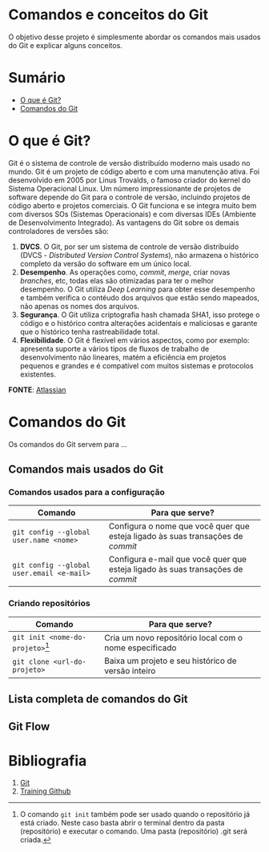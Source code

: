 # Comandos e conceitos do Git
O objetivo desse projeto é simplesmente abordar os comandos mais usados do Git e explicar alguns conceitos.

# Sumário
- [O que é Git?](#o-que-é-git)
- [Comandos do Git](#comandos-do-git)

# O que é Git?
Git é o sistema de controle de versão distribuído moderno mais usado no mundo. Git é um projeto de código aberto e com uma manutenção ativa. Foi desenvolvido em 2005 por Linus Trovalds, o famoso criador do kernel do Sistema Operacional Linux. Um número impressionante de projetos de software depende do Git para o controle de versão, incluindo projetos de código aberto e projetos comerciais. O Git funciona e se integra muito bem com diversos SOs (Sistemas Operacionais) e com diversas IDEs (Ambiente de Desenvolvimento Integrado). As vantagens do Git sobre os demais controladores de versões são:
1. **DVCS**. O Git, por ser um sistema de controle de versão distribuído (DVCS - *Distributed Version Control Systems*), não armazena o histórico completo da versão do software em um único local.
2. **Desempenho**. As operações como, *commit*, *merge*, criar novas *branches*, etc, todas elas são otimizadas para ter o melhor desempenho. O Git utiliza *Deep Learning* para obter esse desempenho e também verifica o contéudo dos arquivos que estão sendo mapeados, não apenas os nomes dos arquivos.
3. **Segurança**. O Git utiliza criptografia hash chamada SHA1, isso protege o código e o histórico contra alterações acidentais e maliciosas e garante que o histórico tenha rastreabilidade total.
4. **Flexibilidade**. O Git é flexível em vários aspectos, como por exemplo: apresenta suporte a vários tipos de fluxos de trabalho de desenvolvimento não lineares, matém a eficiência em projetos pequenos e grandes e é compatível com muitos sistemas e protocolos existentes.

**FONTE**: [Atlassian](https://www.atlassian.com/br/git/tutorials/what-is-git)

# Comandos do Git
Os comandos do Git servem para ...

## Comandos mais usados do Git
### Comandos usados para a configuração
| Comando | Para que serve? |
|---------|-----------------|
| `git config --global user.name <nome>` | Configura o nome que você quer que esteja ligado às suas transações de *commit* |
| `git config --global user.email <e-mail>` | Configura e-mail que você quer que esteja ligado às suas transações de *commit* |

### Criando repositórios
| Comando | Para que serve? |
|---------|-----------------|
| `git init <nome-do-projeto>`[^git-init] | Cria um novo repositório local com o nome especificado |
| `git clone <url-do-projeto>` | Baixa um projeto e seu histórico de versão inteiro |

[^git-init]: O comando `git init` também pode ser usado quando o repositório já está criado. Neste caso basta abrir o terminal dentro da pasta (repositório) e executar o comando. Uma pasta (repositório) .git será criada.

## Lista completa de comandos do Git


## Git Flow


# Bibliografia
1. [Git](https://git-scm.com/docs/git#_git_commands)
2. [Training Github](https://training.github.com/downloads/pt_BR/github-git-cheat-sheet/)
